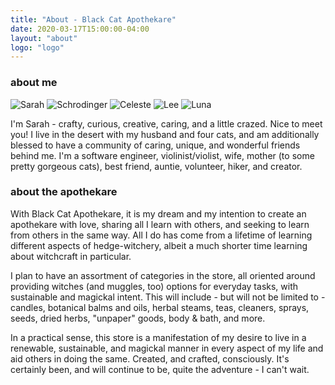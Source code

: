 ```yaml
---
title: "About - Black Cat Apothekare"
date: 2020-03-17T15:00:00-04:00
layout: "about"
logo: "logo"
---
```


### about me

![Sarah](/img/sarah.jpg "Sarah") ![Schrodinger](/img/schrodinger.jpg "Schrodinger") ![Celeste](/img/celeste.jpg "Celeste") ![Lee](/img/lee.jpg "Lee") ![Luna](/img/luna.jpg "Luna")

I'm Sarah - crafty,  curious, creative, caring, and a little crazed. Nice to meet you! I live in the desert with my husband and four cats, and am additionally blessed to have a community of caring, unique, and wonderful friends behind me. I'm a software engineer, violinist/violist, wife, mother (to some pretty gorgeous cats), best friend, auntie, volunteer, hiker, and creator.

### about the apothekare

With Black Cat Apothekare, it is my dream and my intention to create an apothekare with love, sharing all I learn with others, and seeking to learn from others in the same way. All I do has come from a lifetime of learning different aspects of hedge-witchery, albeit a much shorter time learning about witchcraft in particular.

I plan to have an assortment of categories in the store, all oriented around providing witches (and muggles, too) options for everyday tasks, with sustainable and magickal intent. This will include - but will not be limited to - candles, botanical balms and oils, herbal steams, teas, cleaners, sprays, seeds, dried herbs, "unpaper" goods, body & bath, and more.

In a practical sense, this store is a manifestation of my desire to live in a renewable, sustainable, and magickal manner in every aspect of my life and aid others in doing the same. Created, and crafted, consciously. It's certainly been, and will continue to be, quite the adventure - I can't wait.
